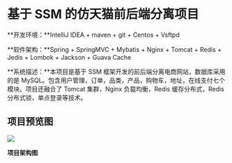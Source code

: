 # 基于 SSM 的仿天猫前后端分离项目

**开发环境：**IntelliJ IDEA + maven + git + Centos + Vsftpd



**软件架构：**Spring + SpringMVC + Mybatis + Nginx + Tomcat + Redis + Jedis + Lombok + Jackson + Guava Cache



**系统描述：**本项目是基于 SSM 框架开发的前后端分离电商网站，数据库采用的是 MySQL。包含用户管理，订单，品类，产品，购物车，地址，在线支付七个模块。项目还融合了 Tomcat 集群，Nginx 负载均衡，Redis 缓存分布式，Redis 分布式锁，单点登录等技术。



## 项目预览图

<img src="https://raw.githubusercontent.com/xiehanghang/mmall/master/README-img/mmall-gif.gif">



**项目架构图**





## 



